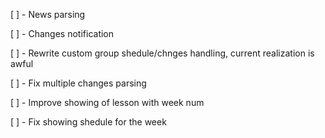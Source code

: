 [ ] - News parsing

[ ] - Changes notification

[ ] - Rewrite custom group shedule/chnges handling, current realization is awful

[ ] - Fix multiple changes parsing

[ ] - Improve showing of lesson with week num 

[ ] - Fix showing shedule for the week
